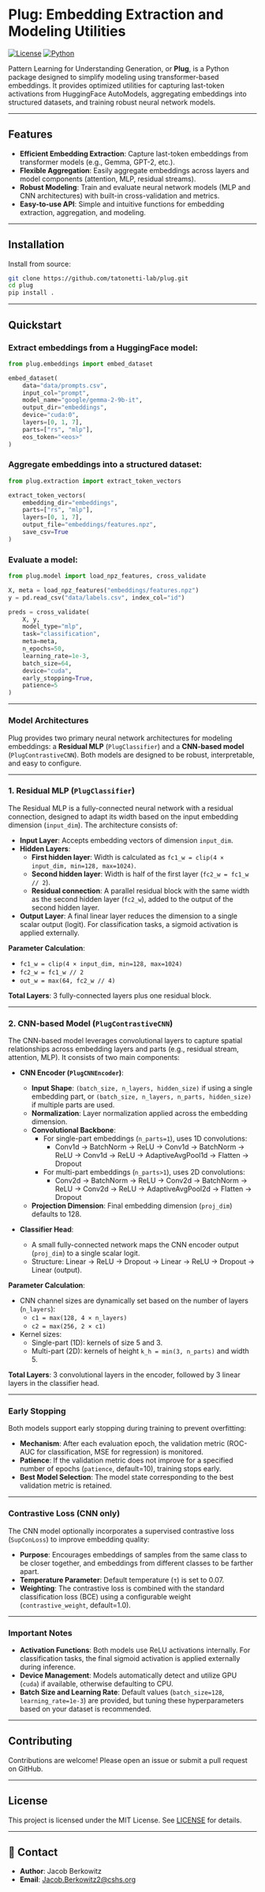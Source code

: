 # Plug: Embedding Extraction and Modeling Utilities

[![License](https://img.shields.io/badge/license-MIT-blue.svg)](LICENSE)
[![Python](https://img.shields.io/badge/python-3.9%2B-blue)](https://www.python.org/downloads/)

Pattern Learning for Understanding Generation, or **Plug**, is a Python package designed to simplify modeling using transformer-based embeddings. It provides optimized utilities for capturing last-token activations from HuggingFace AutoModels, aggregating embeddings into structured datasets, and training robust neural network models.

---

## Features

- **Efficient Embedding Extraction**: Capture last-token embeddings from transformer models (e.g., Gemma, GPT-2, etc.).
- **Flexible Aggregation**: Easily aggregate embeddings across layers and model components (attention, MLP, residual streams).
- **Robust Modeling**: Train and evaluate neural network models (MLP and CNN architectures) with built-in cross-validation and metrics.
- **Easy-to-use API**: Simple and intuitive functions for embedding extraction, aggregation, and modeling.

---

## Installation

Install from source:

```bash
git clone https://github.com/tatonetti-lab/plug.git
cd plug
pip install .
```

---

## Quickstart

### Extract embeddings from a HuggingFace model:

```python
from plug.embeddings import embed_dataset

embed_dataset(
    data="data/prompts.csv",
    input_col="prompt",
    model_name="google/gemma-2-9b-it",
    output_dir="embeddings",
    device="cuda:0",
    layers=[0, 1, 7],
    parts=["rs", "mlp"],
    eos_token="<eos>"
)
```

### Aggregate embeddings into a structured dataset:

```python
from plug.extraction import extract_token_vectors

extract_token_vectors(
    embedding_dir="embeddings",
    parts=["rs", "mlp"],
    layers=[0, 1, 7],
    output_file="embeddings/features.npz",
    save_csv=True
)
```

### Evaluate a model:

```python
from plug.model import load_npz_features, cross_validate

X, meta = load_npz_features("embeddings/features.npz")
y = pd.read_csv("data/labels.csv", index_col="id")

preds = cross_validate(
    X, y,
    model_type="mlp",
    task="classification",
    meta=meta,
    n_epochs=50,
    learning_rate=1e-3,
    batch_size=64,
    device="cuda",
    early_stopping=True,
    patience=5
)
```

---

### Model Architectures

Plug provides two primary neural network architectures for modeling embeddings: a **Residual MLP** (`PlugClassifier`) and a **CNN-based model** (`PlugContrastiveCNN`). Both models are designed to be robust, interpretable, and easy to configure.

---

### 1. Residual MLP (`PlugClassifier`)

The Residual MLP is a fully-connected neural network with a residual connection, designed to adapt its width based on the input embedding dimension (`input_dim`). The architecture consists of:

- **Input Layer**: Accepts embedding vectors of dimension `input_dim`.
- **Hidden Layers**:
  - **First hidden layer**: Width is calculated as `fc1_w = clip(4 × input_dim, min=128, max=1024)`.
  - **Second hidden layer**: Width is half of the first layer (`fc2_w = fc1_w // 2`).
  - **Residual connection**: A parallel residual block with the same width as the second hidden layer (`fc2_w`), added to the output of the second hidden layer.
- **Output Layer**: A final linear layer reduces the dimension to a single scalar output (logit). For classification tasks, a sigmoid activation is applied externally.

**Parameter Calculation**:

- `fc1_w = clip(4 × input_dim, min=128, max=1024)`
- `fc2_w = fc1_w // 2`
- `out_w = max(64, fc2_w // 4)`

**Total Layers**: 3 fully-connected layers plus one residual block.

---

### 2. CNN-based Model (`PlugContrastiveCNN`)

The CNN-based model leverages convolutional layers to capture spatial relationships across embedding layers and parts (e.g., residual stream, attention, MLP). It consists of two main components:

- **CNN Encoder (`PlugCNNEncoder`)**:
  - **Input Shape**: `(batch_size, n_layers, hidden_size)` if using a single embedding part, or `(batch_size, n_layers, n_parts, hidden_size)` if multiple parts are used.
  - **Normalization**: Layer normalization applied across the embedding dimension.
  - **Convolutional Backbone**:
    - For single-part embeddings (`n_parts=1`), uses 1D convolutions:
      - Conv1d → BatchNorm → ReLU → Conv1d → BatchNorm → ReLU → Conv1d → ReLU → AdaptiveAvgPool1d → Flatten → Dropout
    - For multi-part embeddings (`n_parts>1`), uses 2D convolutions:
      - Conv2d → BatchNorm → ReLU → Conv2d → BatchNorm → ReLU → Conv2d → ReLU → AdaptiveAvgPool2d → Flatten → Dropout
  - **Projection Dimension**: Final embedding dimension (`proj_dim`) defaults to 128.

- **Classifier Head**:
  - A small fully-connected network maps the CNN encoder output (`proj_dim`) to a single scalar logit.
  - Structure: Linear → ReLU → Dropout → Linear → ReLU → Dropout → Linear (output).

**Parameter Calculation**:

- CNN channel sizes are dynamically set based on the number of layers (`n_layers`):
  - `c1 = max(128, 4 × n_layers)`
  - `c2 = max(256, 2 × c1)`
- Kernel sizes:
  - Single-part (1D): kernels of size 5 and 3.
  - Multi-part (2D): kernels of height `k_h = min(3, n_parts)` and width 5.

**Total Layers**: 3 convolutional layers in the encoder, followed by 3 linear layers in the classifier head.

---

### Early Stopping

Both models support early stopping during training to prevent overfitting:

- **Mechanism**: After each evaluation epoch, the validation metric (ROC-AUC for classification, MSE for regression) is monitored.
- **Patience**: If the validation metric does not improve for a specified number of epochs (`patience`, default=10), training stops early.
- **Best Model Selection**: The model state corresponding to the best validation metric is retained.

---

### Contrastive Loss (CNN only)

The CNN model optionally incorporates a supervised contrastive loss (`SupConLoss`) to improve embedding quality:

- **Purpose**: Encourages embeddings of samples from the same class to be closer together, and embeddings from different classes to be farther apart.
- **Temperature Parameter**: Default temperature (`τ`) is set to 0.07.
- **Weighting**: The contrastive loss is combined with the standard classification loss (BCE) using a configurable weight (`contrastive_weight`, default=1.0).

---

### Important Notes

- **Activation Functions**: Both models use ReLU activations internally. For classification tasks, the final sigmoid activation is applied externally during inference.
- **Device Management**: Models automatically detect and utilize GPU (`cuda`) if available, otherwise defaulting to CPU.
- **Batch Size and Learning Rate**: Default values (`batch_size=128`, `learning_rate=1e-3`) are provided, but tuning these hyperparameters based on your dataset is recommended.

---


## Contributing

Contributions are welcome! Please open an issue or submit a pull request on GitHub.

---

## License

This project is licensed under the MIT License. See [LICENSE](LICENSE) for details.

---

## 📧 Contact

- **Author**: Jacob Berkowitz
- **Email**: Jacob.Berkowitz2@cshs.org
